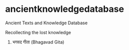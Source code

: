 # ancientknowledgedatabase
Ancient Texts and Knowledge Database

Recollecting the lost knowledge

1. भगवद गीता (Bhagavad Gita)
